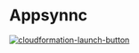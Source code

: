 # Appsynnc

 [![cloudformation-launch-button](images/cloudformation-launch-stack.png)](https://console.aws.amazon.com/cloudformation/home?region=us-west-2#/stacks/new?templateURL=https://s3.us-west-2.amazonaws.com/awsappsync/resources/http/http-full.yaml) 
